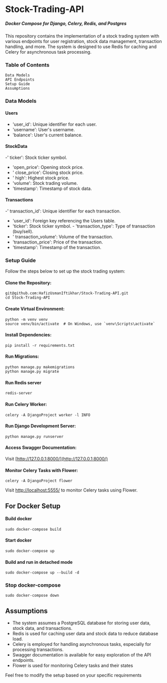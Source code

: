 # Stock-Trading-API
##### Docker Compose for Django, Celery, Redis, and Postgres
This repository contains the implementation of a stock trading system with various endpoints for user registration, stock data management, transaction handling, and more. The system is designed to use Redis for caching and Celery for asynchronous task processing.

### Table of Contents
    Data Models
    API Endpoints
    Setup Guide
    Assumptions

### Data Models
#### Users

   - 'user_id': Unique identifier for each user.
   - 'username': User's username.
   - 'balance': User's current balance.

#### StockData

   -' ticker': Stock ticker symbol.
   -  'open_price': Opening stock price.
   -  ' close_price': Closing stock price.
   -  ' high': Highest stock price.
   -  'volume': Stock trading volume.
   -  'timestamp': Timestamp of stock data.
     

#### Transactions

   -' transaction_id': Unique identifier for each transaction.
   - 'user_id': Foreign key referencing the Users table.
   - 'ticker': Stock ticker symbol.
    - 'transaction_type': Type of transaction (buy/sell).
   - ' transaction_volume': Volume of the transaction.
   - 'transaction_price': Price of the transaction.
   -  'timestamp': Timestamp of the transaction.




### Setup Guide
Follow the steps below to set up the stock trading system:

#### Clone the Repository:

```
git@github.com:HafizUsmanIftikhar/Stock-Trading-API.git
cd Stock-Trading-API
```
#### Create Virtual Environment:
```
python -m venv venv
source venv/bin/activate  # On Windows, use `venv\Scripts\activate`

```
#### Install Dependencies:

```
pip install -r requirements.txt

```

#### Run Migrations:
```
python manage.py makemigrations
python manage.py migrate

```
#### Run Redis server
```
redis-server
```

#### Run Celery Worker:
```
celery -A DjangoProject worker -l INFO

```

#### Run Django Development Server:

```
python manage.py runserver
```

#### Access Swagger Documentation:

Visit [http://127.0.0.1:8000/](http://127.0.0.1:8000/)


#### Monitor Celery Tasks with Flower:
```
celery -A DjangoProject flower
```
Visit [http://localhost:5555/](http://localhost:5555/) to monitor Celery tasks using Flower.


## For Docker Setup

#### Build docker

```
sudo docker-compose build
```

#### Start docker

```
sudo docker-compose up
```

#### Build and run in detached mode

```
sudo docker-compose up --build -d
```

### Stop docker-compose

```
sudo docker-compose down
```

## Assumptions
- The system assumes a PostgreSQL database for storing user data, stock data, and transactions.
- Redis is used for caching user data and stock data to reduce database load.
- Celery is employed for handling asynchronous tasks, especially for processing transactions.
- Swagger documentation is available for easy exploration of the API endpoints.
- Flower is used for monitoring Celery tasks and their states

Feel free to modify the setup based on your specific requirements


